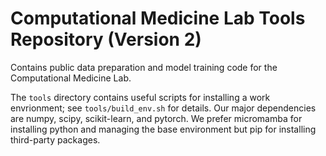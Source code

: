 Computational Medicine Lab Tools Repository (Version 2)
=======================================================

Contains public data preparation and model training code for the Computational
Medicine Lab.

The `tools` directory contains useful scripts for installing a work
envrionment; see `tools/build_env.sh` for details. Our major dependencies are
numpy, scipy, scikit-learn, and pytorch. We prefer micromamba for installing
python and managing the base environment but pip for installing third-party
packages.
